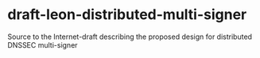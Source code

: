# draft-leon-distributed-multi-signer
Source to the Internet-draft describing the proposed design for distributed DNSSEC multi-signer
